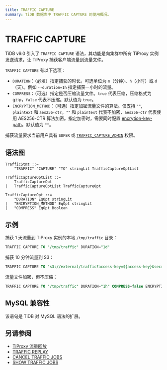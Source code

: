 ```yaml
---
title: TRAFFIC CAPTURE
summary: TiDB 数据库中 TRAFFIC CAPTURE 的使用概况。
---
```


# TRAFFIC CAPTURE

TiDB v9.0 引入了 `TRAFFIC CAPTURE` 语法，其功能是向集群中所有 TiProxy 实例发送请求，让 TiProxy 捕获客户端流量到流量文件。

`TRAFFIC CAPTURE` 有以下选项：
- `DURATION`：（必填）指定捕获的时长。可选单位为 `m`（分钟）、`h`（小时）或 `d`（天）。例如 `--duration=1h` 指定捕获一小时的流量。
- `COMPRESS`：（可选）指定是否压缩流量文件。`true` 代表压缩，压缩格式为 gzip，`false` 代表不压缩。默认值为 `true`。
- `ENCRYPTION_METHOD`：（可选）指定加密流量文件的算法。仅支持 `""`, `plaintext` 和 `aes256-ctr`。`""` 和 `plaintext` 代表不加密，`aes256-ctr` 代表使用 AES256-CTR 算法加密。指定加密时，需要同时配置 [encrytion-key-path](/tiproxy/tiproxy-configuration.md#encryption-key-path)。默认值为 `""`。

捕获流量要求当前用户具有 `SUPER` 或 [`TRAFFIC_CAPTURE_ADMIN`](/privilege-management.md#动态权限) 权限。

## 语法图

```ebnf+diagram
TrafficStmt ::=
    "TRAFFIC" "CAPTURE" "TO" stringLit TrafficCaptureOptList

TrafficCaptureOptList ::=
    TrafficCaptureOpt
|   TrafficCaptureOptList TrafficCaptureOpt

TrafficCaptureOpt ::=
    "DURATION" EqOpt stringLit
|   "ENCRYPTION_METHOD" EqOpt stringLit
|   "COMPRESS" EqOpt Boolean
```

## 示例

捕获 1 天流量到 TiProxy 实例的本地 `/tmp/traffic` 目录：

```sql
TRAFFIC CAPTURE TO "/tmp/traffic" DURATION="1d"
```

捕获 10 分钟流量到 S3：

```sql
TRAFFIC CAPTURE TO "s3://external/traffic?access-key=${access-key}&secret-access-key=${secret-access-key}" DURATION="10m"
```

流量文件加密，但不压缩：

```sql
TRAFFIC CAPTURE TO "/tmp/traffic" DURATION="1h" COMPRESS=false ENCRYPTION_METHOD="aes256-ctr"
```

## MySQL 兼容性

该语句是 TiDB 对 MySQL 语法的扩展。

## 另请参阅

* [TiProxy 流量回放](/tiproxy/tiproxy-traffic-replay.md)
* [TRAFFIC REPLAY](/sql-statements/sql-statement-traffic-replay.md)
* [CANCEL TRAFFIC JOBS](/sql-statements/sql-statement-cancel-traffic-jobs.md)
* [SHOW TRAFFIC JOBS](/sql-statements/sql-statement-show-traffic-jobs.md)

